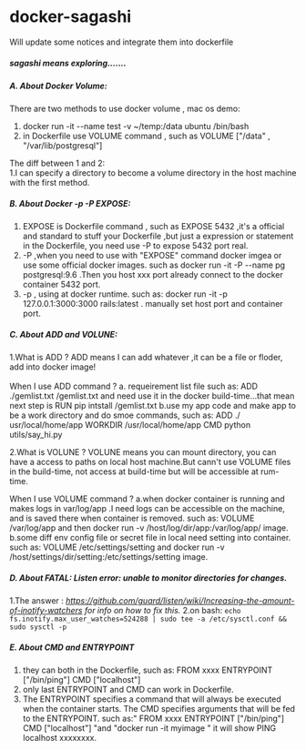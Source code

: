 # docker-sagashi
Will update some notices and integrate them into dockerfile


##### sagashi means exploring.......


##### A. About Docker Volume:
There are two methods to use docker volume ,  mac os demo:<br>
 1. docker run -it --name test -v ~/temp:/data ubuntu /bin/bash <br>
 2. in Dockerfile use VOLUME command , such as VOLUME ["/data" , "/var/lib/postgresql"] 

The diff between 1 and 2:<br>
 1.I can specify a directory to become a volume directory in the host machine with the first method.

##### B. About Docker -p -P EXPOSE:
1. EXPOSE is Dockerfile command , such as EXPOSE 5432 ,it's a official and standard to stuff your Dockerfile ,but just a expression or statement in the Dockerfile, you need use -P to expose 5432 port real.
2. -P ,when you need to use with "EXPOSE" command docker imgea or use some official docker images. such as docker run -it -P --name pg postgresql:9.6  .Then you host xxx port already connect to the docker container 5432 port.
3. -p , using at docker runtime. such as: docker run -it -p 127.0.0.1:3000:3000 rails:latest . manually set host port and container port.
##### C. About ADD and VOLUNE:
1.What is ADD ? ADD means I can add whatever ,it can be a file or floder, add into docker image!<br>
<br>
When I use ADD command ? a. requeirement list file such as: ADD ./gemlist.txt /gemlist.txt  and need use it in the docker build-time...that mean next step is RUN pip intstall /gemlist.txt    b.use my app code and make app to be a work directory and do smoe commands, such as: ADD ./ usr/local/home/app  WORKDIR /usr/local/home/app  CMD python utils/say_hi.py <br>

2.What is VOLUNE ? VOLUNE means you can mount directory, you can have a access to paths on local host machine.But cann't use VOLUME files in the build-time, not access at build-time but will be accessible at rum-time.<br>

When I use VOLUME command ? a.when docker container is running and makes logs in var/log/app .I need logs can be accessible on the machine, and is saved there when container is removed. such as: VOLUME /var/log/app and then docker run -v /host/log/dir/app:/var/log/app/ image.    b.some diff env config file or secret file in local need setting into container. such as: VOLUME /etc/settings/setting  and docker run -v /host/settings/dir/setting:/etc/settings/setting image.
##### D. About FATAL: Listen error: unable to monitor directories for changes.
1.The answer : *https://github.com/guard/listen/wiki/Increasing-the-amount-of-inotify-watchers for info on how to fix this.*
2.on bash: `echo fs.inotify.max_user_watches=524288 | sudo tee -a /etc/sysctl.conf && sudo sysctl -p`

##### E. About CMD and ENTRYPOINT
1. they can both in the Dockerfile, such as: FROM xxxx  ENTRYPOINT ["/bin/ping"] CMD ["localhost"]
2. only last ENTRYPOINT and CMD can work in Dockerfile.
3. The ENTRYPOINT specifies a command that will always be executed when the container starts. The CMD specifies arguments that will be fed to the ENTRYPOINT. such as:" FROM xxxx  ENTRYPOINT ["/bin/ping"] CMD ["localhost"] "and "docker run -it myimage " it will show PING localhost xxxxxxxx.
